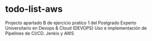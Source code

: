 # todo-list-aws

Projecto apartado B de ejercicio pratico 1 del Postgrado Experto Universitario en Devops & Cloud (DEVOPS) 
Uso e implementación de Pipelines de CI/CD. Jenkis y AWS